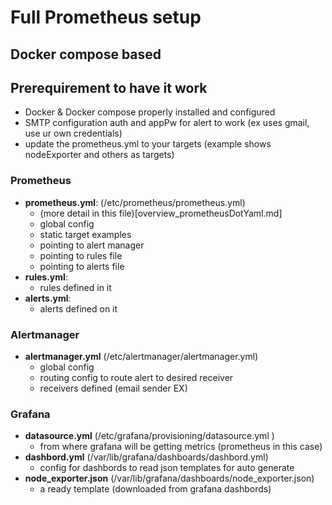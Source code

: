 # Full Prometheus setup 
## Docker compose based 
## Prerequirement to have it work 
  - Docker & Docker compose properly installed and configured
  - SMTP configuration auth and appPw for alert to work (ex uses gmail, use ur own credentials)
  - update the prometheus.yml to your targets (example shows nodeExporter and others as targets)
### Prometheus
  - **prometheus.yml**: (/etc/prometheus/prometheus.yml)
    - (more detail in this file)[overview_prometheusDotYaml.md]
    - global config
    - static target examples
    - pointing to alert manager
    - pointing to rules file
    - pointing to alerts file
  - **rules.yml**:
    - rules defined in it
  - **alerts.yml**:
    - alerts defined on it 
### Alertmanager
  - **alertmanager.yml** (/etc/alertmanager/alertmanager.yml)
    - global config
    - routing config to route alert to desired receiver
    - receivers defined (email sender EX)
### Grafana
  - **datasource.yml** (/etc/grafana/provisioning/datasource.yml )
    - from where grafana will be getting metrics (prometheus in this case)
  - **dashbord.yml** (/var/lib/grafana/dashboards/dashbord.yml)
    - config for dashbords to read json templates for auto generate
  - **node_exporter.json** (/var/lib/grafana/dashboards/node_exporter.json)
    - a ready template (downloaded from grafana dashbords)
